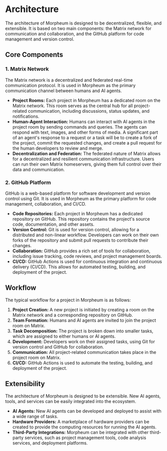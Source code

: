 # Architecture

The architecture of Morpheum is designed to be decentralized, flexible, and extensible. It is based on two main components: the Matrix network for communication and collaboration, and the GitHub platform for code management and version control.

## Core Components

### 1. Matrix Network

The Matrix network is a decentralized and federated real-time communication protocol. It is used in Morpheum as the primary communication channel between humans and AI agents.

*   **Project Rooms:** Each project in Morpheum has a dedicated room on the Matrix network. This room serves as the central hub for all project-related communication, including discussions, status updates, and notifications.
*   **Human-Agent Interaction:** Humans can interact with AI agents in the project room by sending commands and queries. The agents can respond with text, images, and other forms of media. A significant part of an agent's response to a request or a task will be to create a fork of the project, commit the requested changes, and create a pull request for the human developers to review and merge.
*   **Decentralization and Federation:** The federated nature of Matrix allows for a decentralized and resilient communication infrastructure. Users can run their own Matrix homeservers, giving them full control over their data and communication.

### 2. GitHub Platform

GitHub is a web-based platform for software development and version control using Git. It is used in Morpheum as the primary platform for code management, collaboration, and CI/CD.

*   **Code Repositories:** Each project in Morpheum has a dedicated repository on GitHub. This repository contains the project's source code, documentation, and other assets.
*   **Version Control:** Git is used for version control, allowing for a distributed and non-linear workflow. Developers can work on their own forks of the repository and submit pull requests to contribute their changes.
*   **Collaboration:** GitHub provides a rich set of tools for collaboration, including issue tracking, code reviews, and project management boards.
*   **CI/CD:** GitHub Actions is used for continuous integration and continuous delivery (CI/CD). This allows for automated testing, building, and deployment of the project.

## Workflow

The typical workflow for a project in Morpheum is as follows:

1.  **Project Creation:** A new project is initiated by creating a room on the Matrix network and a corresponding repository on GitHub.
2.  **Team Formation:** Humans and AI agents are invited to join the project room on Matrix.
3.  **Task Decomposition:** The project is broken down into smaller tasks, which are assigned to either humans or AI agents.
4.  **Development:** Developers work on their assigned tasks, using Git for version control and GitHub for collaboration.
5.  **Communication:** All project-related communication takes place in the project room on Matrix.
6.  **CI/CD:** GitHub Actions is used to automate the testing, building, and deployment of the project.

## Extensibility

The architecture of Morpheum is designed to be extensible. New AI agents, tools, and services can be easily integrated into the ecosystem.

*   **AI Agents:** New AI agents can be developed and deployed to assist with a wide range of tasks.
*   **Hardware Providers:** A marketplace of hardware providers can be created to provide the computing resources for running the AI agents.
*   **Third-Party Integrations:** Morpheum can be integrated with other third-party services, such as project management tools, code analysis services, and deployment platforms.
